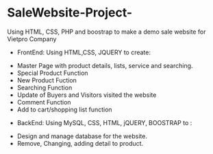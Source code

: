 # SaleWebsite-Project-
Using HTML, CSS, PHP and boostrap to make a demo sale website for Vietpro Company

- FrontEnd: Using HTML,CSS, JQUERY to create:
+ Master Page with product details, lists, service and searching.
+ Special Product Function
+ New Product Fuction
+ Searching Function
+ Update of Buyers and Visitors visited the website
+ Comment Function
+ Add to cart/shopping list function

- BackEnd: Using MySQL, CSS, HTML, jQUERY, BOOSTRAP to :
+ Design and manage database for the website.
+ Remove, Changing, adding detail to product.

